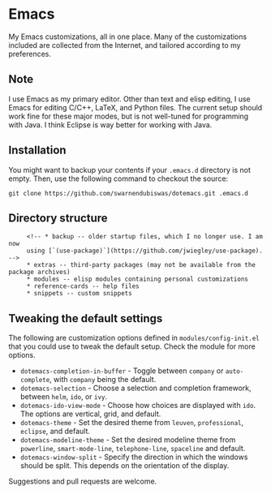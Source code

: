 # Emacs

My Emacs customizations, all in one place. Many of the customizations included are collected from the Internet, and
tailored according to my preferences.

## Note

I use Emacs as my primary editor. Other than text and elisp editing, I use Emacs for editing C/C++, LaTeX, and Python
files. The current setup should work fine for these major modes, but is not well-tuned for programming with Java. I
think Eclipse is way better for working with Java.

## Installation

You might want to backup your contents if your `.emacs.d` directory is not empty. Then, use the following command to
checkout the source:

```
git clone https://github.com/swarnendubiswas/dotemacs.git .emacs.d
```

## Directory structure
         <!-- * backup -- older startup files, which I no longer use. I am now
         using [`(use-package)`](https://github.com/jwiegley/use-package). -->
         * extras -- third-party packages (may not be available from the package archives)
         * modules -- elisp modules containing personal customizations
         * reference-cards -- help files
         * snippets -- custom snippets

## Tweaking the default settings

The following are customization options defined in `modules/config-init.el` that you could use to tweak the
default setup. Check the module for more options.

* `dotemacs-completion-in-buffer` - Toggle between `company` or `auto-complete`, with `company` being the default.
* `dotemacs-selection` - Choose a selection and completion framework, between `helm`, `ido`, or `ivy`.
* `dotemacs-ido-view-mode` - Choose how choices are displayed with `ido`. The options are vertical, grid, and default.
* `dotemacs-theme` - Set the desired theme from `leuven`, `professional`, `eclipse`, and default.
* `dotemacs-modeline-theme` - Set the desired modeline theme from `powerline`, `smart-mode-line`, `telephone-line`,
  `spaceline` and default.
* `dotemacs-window-split` - Specify the direction in which the windows should be split. This depends on the orientation of the display.


Suggestions and pull requests are welcome.
